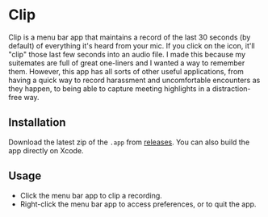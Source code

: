 # Clip

Clip is a menu bar app that maintains a record of the last 30 seconds (by default) of everything it's heard from your mic. 
If you click on the icon, it'll "clip" those last few seconds into an audio file. I made this because my suitemates are full
of great one-liners and I wanted a way to remember them. However, this app has all sorts of other useful applications, from having
a quick way to record harassment and uncomfortable encounters as they happen, to being able to capture meeting highlights in 
a distraction-free way.

## Installation

Download the latest zip of the `.app` from [releases](https://github.com/nkalupahana/Clip/releases). 
You can also build the app directly on Xcode.

## Usage

- Click the menu bar app to clip a recording.
- Right-click the menu bar app to access preferences, or to quit the app.
